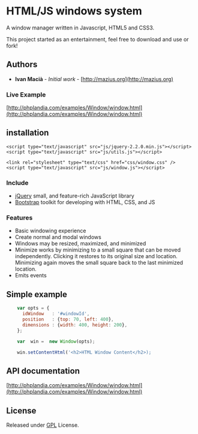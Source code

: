 # HTML/JS windows system

A window manager written in Javascript, HTML5 and CSS3.

This project started as an entertainment, feel free to download and use or fork!

## Authors

* **Ivan Macià** - *Initial work* - [http://mazius.org](http://mazius.org)

### Live Example ###

[http://phplandia.com/examples/Window/window.html](http://phplandia.com/examples/Window/window.html)

## installation

    <script type="text/javascript" src="js/jquery-2.2.0.min.js"></script>
    <script type="text/javascript" src="js/utils.js"></script>

    <link rel="stylesheet" type="text/css" href="css/window.css" />
    <script type="text/javascript" src="js/window.js"></script>

### Include ###

* [jQuery](http://jquery.com/) small, and feature-rich JavaScript library
* [Bootstrap](http://getbootstrap.com) toolkit for developing with HTML, CSS, and JS

### Features ###

* Basic windowing experience
* Create normal and modal windows
* Windows may be resized, maximized, and minimized
* Minimize works by minimizing to a small square that can be moved independently. Clicking it restores to its original size and location. Minimizing again moves the small square back to the last minimized location.
* Emits events

## Simple example ## 

```js
    var opts = {
      idWindow   : '#windowId',
      position   : {top: 70, left: 400},
      dimensions : {width: 400, height: 200},
    };

    var  win =  new Window(opts);

    win.setContentHtml('<h2>HTML Window Content</h2>);

```
## API documentation
[http://phplandia.com/examples/Window/window.html](http://phplandia.com/examples/Window/window.html)

## License  
Released under [GPL](https://www.gnu.org/licenses/gpl.html) License.
